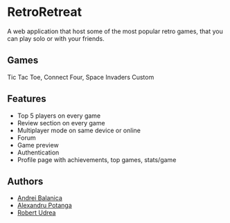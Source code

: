 # RetroRetreat

A web application that host some of the most popular retro games, that you can play solo or with your friends.

## Games

 Tic Tac Toe, Connect Four, Space Invaders Custom

## Features

- Top 5 players on every game
- Review section on every game
- Multiplayer mode on same device or online
- Forum
- Game preview
- Authentication
- Profile page with achievements, top games, stats/game


## Authors

- [Andrei Balanica](https://github.com/Balanica)
- [Alexandru Potanga](https://github.com/Destro25)
- [Robert Udrea](https://github.com/rob3rtu)
